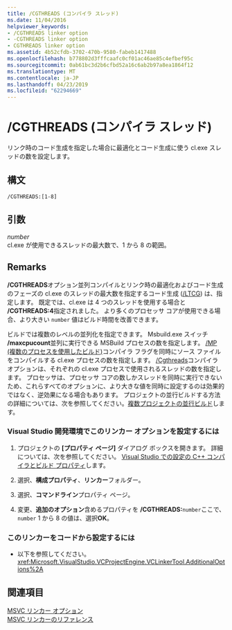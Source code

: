 ```yaml
---
title: /CGTHREADS (コンパイラ スレッド)
ms.date: 11/04/2016
helpviewer_keywords:
- /CGTHREADS linker option
- -CGTHREADS linker option
- CGTHREADS linker option
ms.assetid: 4b52cfdb-3702-470b-9580-fabeb1417488
ms.openlocfilehash: b778802d3fffcaafc0cf01ac46ae85c4efbef95c
ms.sourcegitcommit: 0ab61bc3d2b6cfbd52a16c6ab2b97a8ea1864f12
ms.translationtype: MT
ms.contentlocale: ja-JP
ms.lasthandoff: 04/23/2019
ms.locfileid: "62294669"
---
```

# <a name="cgthreads-compiler-threads"></a>/CGTHREADS (コンパイラ スレッド)

リンク時のコード生成を指定した場合に最適化とコード生成に使う cl.exe スレッドの数を設定します。

## <a name="syntax"></a>構文

```
/CGTHREADS:[1-8]
```

## <a name="arguments"></a>引数

*number*<br/>
cl.exe が使用できるスレッドの最大数で、1 から 8 の範囲。

## <a name="remarks"></a>Remarks

**/CGTHREADS**オプション並列コンパイルとリンク時の最適化およびコード生成のフェーズの cl.exe のスレッドの最大数を指定するコード生成 ([/LTCG](ltcg-link-time-code-generation.md)) は、指定します。 既定では、cl.exe は 4 つのスレッドを使用する場合と **/CGTHREADS:4**指定されました。 より多くのプロセッサ コアが使用できる場合、より大きい `number` 値はビルド時間を改善できます。

ビルドでは複数のレベルの並列化を指定できます。 Msbuild.exe スイッチ **/maxcpucount**並列に実行できる MSBuild プロセスの数を指定します。 [/MP (複数のプロセスを使用したビルド)](mp-build-with-multiple-processes.md)コンパイラ フラグを同時にソース ファイルをコンパイルする cl.exe プロセスの数を指定します。 [/Cgthreads](cgthreads-code-generation-threads.md)コンパイラ オプションは、それぞれの cl.exe プロセスで使用されるスレッドの数を指定します。 プロセッサは、プロセッサ コアの数しかスレッドを同時に実行できないため、これらすべてのオプションに、より大きな値を同時に設定するのは効果的ではなく、逆効果になる場合もあります。 プロジェクトの並行ビルドする方法の詳細については、次を参照してください。[複数プロジェクトの並行ビルド](/visualstudio/msbuild/building-multiple-projects-in-parallel-with-msbuild)します。

### <a name="to-set-this-linker-option-in-the-visual-studio-development-environment"></a>Visual Studio 開発環境でこのリンカー オプションを設定するには

1. プロジェクトの **[プロパティ ページ]** ダイアログ ボックスを開きます。 詳細については、次を参照してください。 [Visual Studio での設定の C++ コンパイラとビルド プロパティ](../working-with-project-properties.md)します。

1. 選択、**構成プロパティ**、**リンカー**フォルダー。

1. 選択、**コマンドライン**プロパティ ページ。

1. 変更、**追加のオプション**含めるプロパティを **/CGTHREADS:**`number`ここで、 `number` 1 から 8 の値は、選択**OK**。

### <a name="to-set-this-linker-option-programmatically"></a>このリンカーをコードから設定するには

- 以下を参照してください。<xref:Microsoft.VisualStudio.VCProjectEngine.VCLinkerTool.AdditionalOptions%2A>

## <a name="see-also"></a>関連項目

[MSVC リンカー オプション](linker-options.md)<br/>
[MSVC リンカーのリファレンス](linking.md)

